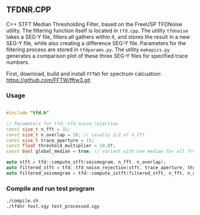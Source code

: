 ## TFDNR.CPP

C++ STFT Median Thresholding Filter, based on the FreeUSP TFDNoise utility. The filtering function itself is located in ```tfd.cpp```. The utility ``tfdnoise`` takes a SEG-Y file, filters all gathers within it, and stores the result in a new SEG-Y file, while also creating a difference SEG-Y file. Parameters for the filtering process are stored in ```tfdparams.py```. The utility ```makepics.py``` generates a comparison plot of these three SEG-Y files for specified trace numbers.

First, download, build and install ```FFTW3``` for spectrum calcuation: https://github.com/FFTW/fftw3.git

### Usage
```C++

#include "tfd.h"

// Parameters for tfd::tfd_noise_rejection
const size_t n_fft = 32; 
const size_t n_overlap = 16; // usually 1/2 of n_fft
const size_t trace_aperture = 15;
const float threshold_multiplier = 10.0f;
const bool global_median = true; // variant with one median for all frequencies

auto stft = tfd::compute_stft(seismogram, n_fft, n_overlap);            
auto filtered_stft = tfd::tfd_noise_rejection(stft, trace_aperture, threshold_multiplier, n_fft, global_median);
auto filtered_seismogram = tfd::compute_istft(filtered_stft, n_fft, n_overlap, N); 
```

### Compile and run test program
```bash
./compile.sh
./tfdnr test.sgy test_processed.sgy
```
